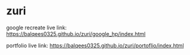 # zuri
google recreate live link: https://balqees0325.github.io/zuri/google_hp/index.html

portfolio live link: https://balqees0325.github.io/zuri/portoflio/index.html
